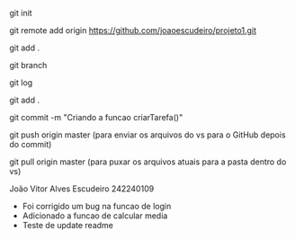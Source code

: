 git init

git remote add origin https://github.com/joaoescudeiro/projeto1.git

git add .

git branch

git log

git add .

git commit -m "Criando a funcao criarTarefa()"

git push origin master (para enviar os arquivos do vs para o GitHub depois do commit)

git pull origin master (para puxar os arquivos atuais para a pasta dentro do vs)


João Vitor Alves Escudeiro 242240109
- Foi corrigido um bug na funcao de login
- Adicionado a funcao de calcular media
- Teste de update readme